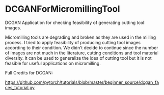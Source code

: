 # DCGANForMicromillingTool


DCGAN Application for checking feasibility of generating cutting tool images.

Micromilling tools are degrading and broken as they are used in the milling process. I tried to apply feasibility of producing cutting tool images according to their condition. We didn't decide to continue since the number of images are not much in the literature, cutting conditions and tool material diversity. It can be used to generalize the idea of cutting tool but it is not feasible for useful applications on micromilling. 

Full Credits for DCGAN:

https://github.com/pytorch/tutorials/blob/master/beginner_source/dcgan_faces_tutorial.py
